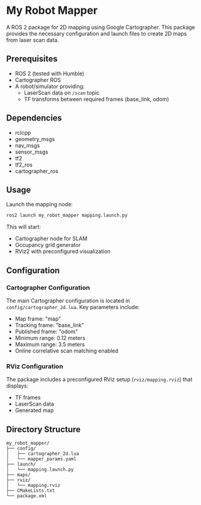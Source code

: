# My Robot Mapper

A ROS 2 package for 2D mapping using Google Cartographer. This package provides the necessary configuration and launch files to create 2D maps from laser scan data.

## Prerequisites

* ROS 2 (tested with Humble)
* Cartographer ROS
* A robot/simulator providing:
  - LaserScan data on `/scan` topic
  - TF transforms between required frames (base_link, odom)

## Dependencies

* rclcpp
* geometry_msgs
* nav_msgs
* sensor_msgs
* tf2
* tf2_ros
* cartographer_ros

## Usage

Launch the mapping node:

```bash
ros2 launch my_robot_mapper mapping.launch.py
```

This will start:
- Cartographer node for SLAM
- Occupancy grid generator
- RViz2 with preconfigured visualization

## Configuration

### Cartographer Configuration

The main Cartographer configuration is located in `config/cartographer_2d.lua`. Key parameters include:
- Map frame: "map"
- Tracking frame: "base_link"
- Published frame: "odom"
- Minimum range: 0.12 meters
- Maximum range: 3.5 meters
- Online correlative scan matching enabled

### RViz Configuration

The package includes a preconfigured RViz setup (`rviz/mapping.rviz`) that displays:
- TF frames
- LaserScan data
- Generated map

## Directory Structure

```
my_robot_mapper/
├── config/
│   ├── cartographer_2d.lua
│   └── mapper_params.yaml
├── launch/
│   └── mapping.launch.py
├── maps/
├── rviz/
│   └── mapping.rviz
├── CMakeLists.txt
└── package.xml
```